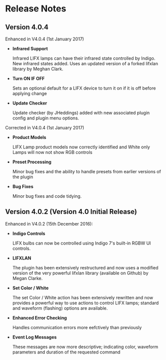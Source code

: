 # Release Notes

## Version 4.0.4

Enhanced in V4.0.4 (1st January 2017)

* **Infrared Support**

    Infrared LIFX lamps can have their infrared state controlled by Indigo. New infrared states added. Uses an updated version of a forked lifxlan library by Meghan Clark.

* **Turn ON IF OFF**

    Sets an optional default for a LIFX device to turn it on if it is off before applying change

* **Update Checker**

    Update checker (by JHeddings) added with new associated plugin config and plugin menu options.

Corrected in V4.0.4 (1st January 2017)

* **Product Models**

    LIFX Lamp product models now correctly identified and White only Lamps will now not show RGB controls

* **Preset Processing**

    Minor bug fixes and the ability to handle presets from earlier versions of the plugin

* **Bug Fixes**

    Minor bug fixes and code tidying.


## Version 4.0.2 (Version 4.0 Initial Release)

Enhanced in V4.0.2 (15th December 2016):

* **Indigo Controls**

    LIFX bulbs can now be controlled using Indigo 7's built-in RGBW UI controls.

* **LIFXLAN**

    The plugin has been extensively restructured and now uses a modified version of the very powerful lifxlan library (available on Github) by Megan Clarke.

* **Set Color / White**

    The set Color / White action has been extensively rewritten and now provides a powerful way to use actions to control LIFX lamps; standard and waveform (flashing) options are available.

* **Enhanced Error Checking**

    Handles communication errors more eefctively than previously

* **Event Log Messages**

    These messages are now more descriptive; indicating color, waveform parameters and duration of the requested command
